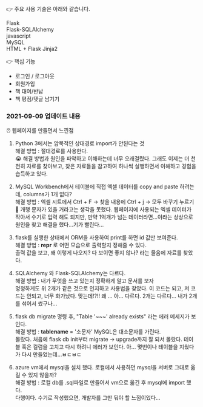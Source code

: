 👉 주요 사용 기술은 아래와 같습니다.  

Flask  
Flask-SQLAlchemy   
javascript  
MySQL  
HTML + Flask Jinja2  

👉 핵심 기능

* 로그인 / 로그아웃  
* 회원가입  
* 책 대여/반납  
* 책 평점/댓글 남기기  

### 2021-09-09 업데이트 내용  
⏰ 웹페이지를 만들면서 느낀점
1. Python 3에서는 암묵적인 상대경로 import가 안된다는 것  
해결 방법 : 절대경로를 사용한다.   
😭 해결 방법과 원인을 파악하고 이해하는데 너무 오래걸렸다. 그래도 이제는 더 천천히 자료를 찾아보고, 찾은 자료들을 참고하여 하나씩 실행하면서 이해하고 경험을 습득하고 있다.  

2. MySQL Workbench에서 테이블에 직접 엑셀 데이터를 copy and paste 하려는데, columns가 1개 없다?  
해결 방법 : 엑셀 시트에서 Ctrl + F -> 찾을 내용에 Ctrl + j -> 모두 바꾸기 누르기  
🤬 개행 문자가 있을 거라고는 생각을 못했다. 웹페이지에 사용되는 엑셀 데이터가 작아서 수기로 입력 해도 되지만, 만약 1억개가 넘는 데이터라면...이라는 상상으로 원인을 찾고 해결을 했다...기가 빨린다...  

3. flask를 실행한 상태에서 ORM을 사용하여 print를 하면 id 값만 보여준다.   
해결 방법 : __repr__ 로 어떤 모습으로 출력할지 정해줄 수 있다.  
출력 값을 보고, 왜 이렇게 나오지? 다 보이면 좋지 않나? 라는 물음에 자료를 찾았다.

4. SQLAlchemy 와 Flask-SQLAlchemy는 다르다.  
해결 방법 : 내가 무엇을 쓰고 있는지 정확하게 알고 문서를 보자  
멍청하게도 위 2개가 같은 것으로 인지하고 사용법을 찾았다. 이 코드는 되고, 저 코드는 안되고, 너무 화가났다. 맞는데!?!! 왜 ... 아... 다르다. 2개는 다르다... 내가 2개를 섞어서 썼구나...  

5. flask db migrate 명령 후, "Table '~~~' already exists" 라는 에러 메세지가 보인다.  
해결 방법 : __tablename__ = '소문자' MySQL은 대소문자를 가린다.  
몰랐다. 처음에 flask db init부터 migrate -> upgrade까지 잘 되서 몰랐다. 테이블 혹은 컬럼을 고치고 다시 하려니 에러가 보인다. 아... 몇번이나 테이블을 지웠다가 다시 만들었는데...ㅂㄷㅂㄷ  

6. azure vm에서 mysql을 설치 했다. 로컬에서 사용하던 mysql을 서버로 그대로 옮길 수 있지 않을까?  
해결 방법 : 로컬 db를 .sql파일로 만들어서 vm으로 옮긴 후 mysql에 import 했다.  
다행이다. 수기로 작성했으면, 개발자를 그만 둬야 할 느낌이었다...  
